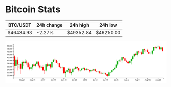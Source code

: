 # Bitcoin Stats

BTC/USDT|24h change|24h high|24h low|
|---|---|---|---|
|$46434.93|-2.27%|$49352.84|$46250.00|

<img src="./chart.svg">
